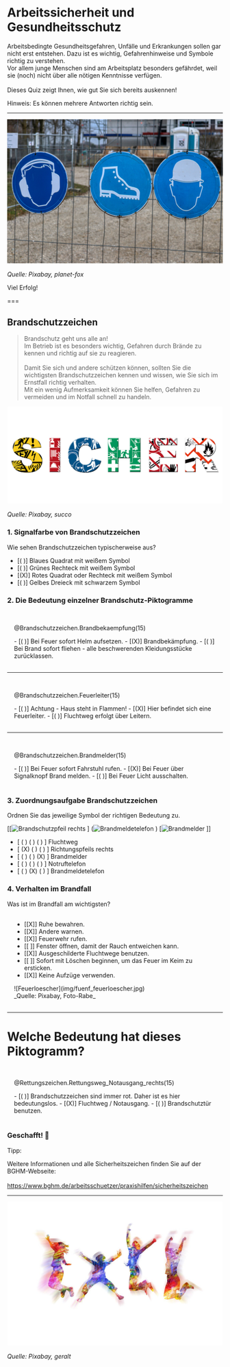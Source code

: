 <!--

author: Hilke Domsch; Volker Göhler

email:    hilke.domsch@gkz-ev.de

version: 0.0.4

language: de

narrator: Deutsch Female

edit: true
date: 2025-07-21
logo: https://upload.wikimedia.org/wikipedia/commons/thumb/3/3e/ISO_7010_F001.svg/1920px-ISO_7010_F001.svg.png
icon: https://raw.githubusercontent.com/Ifi-DiAgnostiK-Project/LiaScript-Courses/refs/heads/main/img/Logo_234px.png

comment:  Brandschutzzeichen

attribute: Sicherheitszeichen von [Berufsgenossenschaft Holz und Metall](https://www.bghm.de/arbeitsschuetzer/praxishilfen/sicherheitszeichen)

import: https://raw.githubusercontent.com/Ifi-DiAgnostiK-Project/LiaScript_DragAndDrop_Template/refs/heads/main/README.md
import: https://raw.githubusercontent.com/Ifi-DiAgnostiK-Project/Piktogramme/refs/heads/main/makros.md
import: https://raw.githubusercontent.com/Ifi-DiAgnostiK-Project/LiaScript_ImageQuiz/refs/heads/main/README.md

tags:
    - Arbeitssicherheit
    - Brandschutzzeichen
    - Arbeits-_und_Gesundheitsschutz

title: Brandschutzzeichen

@style
.flex-container {
    display: flex;[](https://liascript.github.io/LiveEditor/liascript/index.html?#5)
    flex-wrap: wrap; /* Allows the items to wrap as needed */
    align-items: stretch;
    gap: 20px; /* Adds both horizontal and vertical spacing between items */
}

.flex-child { 
    flex: 1;
    margin-right: 20px; /* Adds space between the columns */
}

@media (max-width: 600px) {
    .flex-child {
        flex: 100%; /* Makes the child divs take up the full width on slim devices */
        margin-right: 0; /* Removes the right margin */
    }
}

.image_matrix img {
    padding: 3px;
    margin: 5px;
    width: 100px;
    border: 1px black solid;
    display:inline-block;
}

@end

-->

# Arbeitssicherheit und Gesundheitsschutz

Arbeitsbedingte Gesundheitsgefahren, Unfälle und Erkrankungen sollen gar nicht erst entstehen. Dazu ist es wichtig, Gefahrenhinweise und Symbole richtig zu verstehen. <br>
Vor allem junge Menschen sind am Arbeitsplatz besonders gefährdet, weil sie (noch) nicht über alle nötigen Kenntnisse verfügen.
<br>
<br>
Dieses Quiz zeigt Ihnen, wie gut Sie sich bereits auskennen!

<!--style="color:red"-->Hinweis: Es können mehrere Antworten richtig sein.

-----



![Arbeitsschutz](https://raw.githubusercontent.com/Ifi-DiAgnostiK-Project/LiaScript-Courses/refs/heads/main/courses/img/schilder_an_zaun.jpg)<!-- style="width: 700px" --> 

_Quelle: Pixabay, planet-fox_


<!--style="color:blue; font-weight: bolder"-->Viel Erfolg!
===

## Brandschutzzeichen

>Brandschutz geht uns alle an! <br> Im Betrieb ist es besonders wichtig, Gefahren durch Brände zu kennen und richtig auf sie zu reagieren. <br> <br> Damit Sie sich und andere schützen können, sollten Sie die wichtigsten Brandschutzzeichen kennen und wissen, wie Sie sich im Ernstfall richtig verhalten.  <br> Mit ein wenig Aufmerksamkeit können Sie helfen, Gefahren zu vermeiden und im Notfall schnell zu handeln.

![sicher](img/sicher_aus_schildern.jpg)<!-- style="width: 700px" --> 

_Quelle: Pixabay, succo_

### 1. Signalfarbe von Brandschutzzeichen

Wie sehen Brandschutzzeichen typischerweise aus?


<!-- data-randomize -->
- [( )] Blaues Quadrat mit weißem Symbol
- [( )] Grünes Rechteck mit weißem Symbol
- [(X)] Rotes Quadrat oder Rechteck mit weißem Symbol
- [( )] Gelbes Dreieck mit schwarzem Symbol 



### 2. Die Bedeutung einzelner Brandschutz-Piktogramme


<section class="flex-container" style="padding: 1rem;">
<div class="flex-child" style="min-width:200px;">

@Brandschutzzeichen.Brandbekaempfung(15)
</div>
<div class="flex-child">
<!-- data-randomize -->
- [( )] Bei Feuer sofort Helm aufsetzen.
- [(X)] Brandbekämpfung.
- [( )] Bei Brand sofort fliehen - alle beschwerenden Kleidungsstücke zurücklassen.
</div>
</section>

------------

<section class="flex-container" style="padding: 1rem;">
<div class="flex-child" style="min-width:200px;">

@Brandschutzzeichen.Feuerleiter(15)
</div>
<div class="flex-child">
<!-- data-randomize -->
- [( )] Achtung - Haus steht in Flammen!
- [(X)] Hier befindet sich eine Feuerleiter.
- [( )] Fluchtweg erfolgt über Leitern.
</div>
</section>

----

<section class="flex-container" style="padding: 1rem;">
<div class="flex-child" style="min-width:200px;">

@Brandschutzzeichen.Brandmelder(15)
</div>
<div class="flex-child">
<!-- data-randomize -->
- [( )] Bei Feuer sofort Fahrstuhl rufen.
- [(X)] Bei Feuer über Signalknopf Brand melden.
- [( )] Bei Feuer Licht ausschalten. 
</div>
</section>

### 3. Zuordnungsaufgabe Brandschutzzeichen


Ordnen Sie das jeweilige Symbol der richtigen Bedeutung zu.


<!-- data-randomize -->
[[![Brandschutzpfeil rechts](https://github.com/vgoehler/DiAgnostiK_Bilder_Test/blob/main/img/Brandschutzzeichen/Richtungspfeil_Rechts.jpg?raw=true) <!-- style="width: 100px" -->]        (![Brandmeldetelefon](https://github.com/vgoehler/DiAgnostiK_Bilder_Test/blob/main/img/Brandschutzzeichen/Brandmeldetelefon.jpg?raw=true) <!-- style="width: 100px" -->)                 [![Brandmelder](https://github.com/vgoehler/DiAgnostiK_Bilder_Test/blob/main/img/Brandschutzzeichen/Brandmelder.jpg?raw=true) <!-- style="width: 100px" -->]]
- [    ( )              ( )                      ( )     ]  Fluchtweg
- [    (X)              ( )                      ( )     ]  Richtungspfeils rechts
- [    ( )              ( )                      (X)     ]  Brandmelder
- [    ( )              ( )                      ( )     ]  Notruftelefon
- [    ( )              (X)                      ( )     ]  Brandmeldetelefon


### 4. Verhalten im Brandfall

<!--style="color:red; font-size: large; font-weight: bolder"-->Was ist im Brandfall am wichtigsten?

<section class="flex-container" style="padding: 1rem;">
<div class="flex-child" style="min-width:200px;">

<!-- data-randomize -->
- [[X]] Ruhe bewahren.
- [[X]] Andere warnen.
- [[X]] Feuerwehr rufen.
- [[ ]] Fenster öffnen, damit der Rauch entweichen kann.
- [[X]] Ausgeschilderte Fluchtwege benutzen.
- [[ ]] Sofort mit Löschen beginnen, um das Feuer im Keim zu ersticken.
- [[X]] Keine Aufzüge verwenden.
</div>
<div class="flex-child">
![Feuerloescher](img/fuenf_feuerloescher.jpg)<!-- style="width: 300px" -->
<br>
_Quelle: Pixabay, Foto-Rabe_
</div>
</section>

------

Welche Bedeutung hat dieses Piktogramm?
===

<section class="flex-container" style="padding: 1rem;">
<div class="flex-child" style="min-width:200px;">

@Rettungszeichen.Rettungsweg_Notausgang_rechts(15)
</div>
<div class="flex-child">
<!-- data-randomize -->
- [( )] Brandschutzzeichen sind immer rot. Daher ist es hier bedeutungslos.
- [(X)] Fluchtweg / Notausgang.
- [( )] Brandschutztür benutzen.
</div>
</section>



### Geschafft! 🙌


<!--style="color:blue; font-size: large; font-weight: bolder"-->Tipp: <br>
Weitere Informationen und alle Sicherheitszeichen finden Sie auf der BGHM-Webseite: <br> <br> https://www.bghm.de/arbeitsschuetzer/praxishilfen/sicherheitszeichen 

---

![Jubel](https://raw.githubusercontent.com/Ifi-DiAgnostiK-Project/LiaScript-Courses/refs/heads/main/courses/img/colorfull_jumping.jpg)<!-- style="width: 500px" --> 

_Quelle: Pixabay, geralt_

